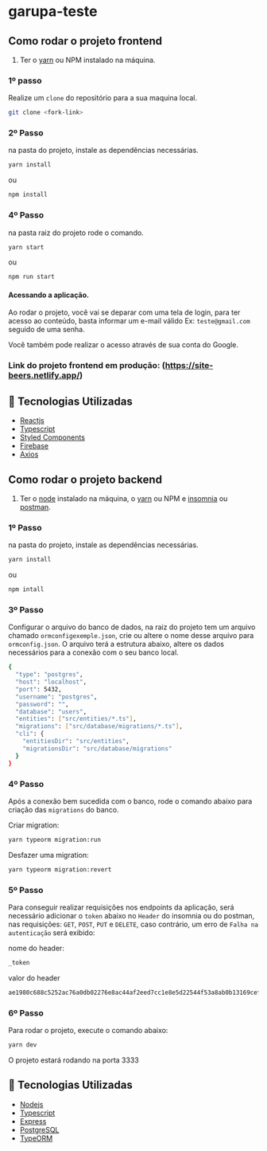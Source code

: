 # garupa-teste

## Como rodar o projeto frontend

1. Ter o [yarn](https://nodejs.org/en/) ou NPM instalado na máquina.


### 1º passo 

Realize um `clone` do repositório para a sua maquina local.

```bash
git clone <fork-link>
```

### 2º Passo
na pasta do projeto, instale as dependências necessárias.

```bash
yarn install
```
ou
```bash
npm install
```

### 4º Passo
na pasta raiz do projeto rode o comando.
```bash
yarn start
```
ou
```bash
npm run start
```
#### Acessando a aplicação.

Ao rodar o projeto, você vai se deparar com uma tela de login, para ter acesso ao conteúdo, basta informar um e-mail válido Ex: `teste@gmail.com` 
seguido de uma senha.

Você também pode realizar o acesso através de sua conta do Google.

### Link do projeto frontend em produção: (https://site-beers.netlify.app/)

## :rocket: Tecnologias Utilizadas

-  [Reactjs](https://pt-br.reactjs.org/)
-  [Typescript](https://www.typescriptlang.org/)
-  [Styled Components](https://styled-components.com/)
-  [Firebase](https://firebase.google.com/?hl=pt)
-  [Axios](https://github.com/axios/axios)

## Como rodar o projeto backend
1. Ter o [node](https://nodejs.org/en/) instalado na máquina, o [yarn](https://nodejs.org/en/) ou NPM e [insomnia](https://insomnia.rest/download) ou [postman](https://www.postman.com/downloads/).

### 1º Passo
na pasta do projeto, instale as dependências necessárias.

```bash
yarn install
```
ou
```bash
npm intall
```

### 3º Passo

Configurar o arquivo do banco de dados, na raiz do projeto tem um arquivo chamado `ormconfigexemple.json`, crie ou altere o nome desse arquivo para `ormconfig.json`. O arquivo terá a estrutura abaixo, altere os dados necessários para a conexão com o seu banco local.

```bash
{
  "type": "postgres",
  "host": "localhost",
  "port": 5432,
  "username": "postgres",
  "password": "",
  "database": "users",
  "entities": ["src/entities/*.ts"],
  "migrations": ["src/database/migrations/*.ts"],
  "cli": {
    "entitiesDir": "src/entities",
    "migrationsDir": "src/database/migrations"
  }
}
```
### 4º Passo

Após a conexão bem sucedida com o banco, rode o comando abaixo para criação das `migrations` do banco.

Criar migration:
```bash
yarn typeorm migration:run
```
Desfazer uma migration:

```bash
yarn typeorm migration:revert
```

### 5º Passo

Para conseguir realizar requisições nos endpoints da aplicação, será necessário adicionar o `token` abaixo no `Header` do insomnia ou do postman, nas requisições: `GET`, `POST`, `PUT` e `DELETE`, caso contrário, um erro de `Falha na autenticação` será exibido:

nome do header:
```bash
_token
```
valor do header
```bash
ae1980c688c5252ac76a0db02276e8ac44af2eed7cc1e8e5d22544f53a8ab0b13169cef43b0d1ef3381133ffb4cad731657225bd20cd35785794ca27baf200ec
```

### 6º Passo

Para rodar o projeto, execute o comando abaixo:
```bash
yarn dev
```
O projeto estará rodando na porta 3333

## :rocket: Tecnologias Utilizadas

-  [Nodejs](https://nodejs.org/en/)
-  [Typescript](https://www.typescriptlang.org/)
-  [Express](https://expressjs.com/pt-br/)
-  [PostgreSQL](https://www.postgresql.org/)
-  [TypeORM](https://typeorm.io/)
